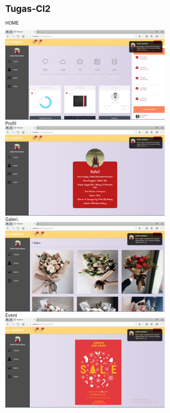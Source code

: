 # Tugas-CI2

HOME

![alt text](https://github.com/NabilaRahmadanti/TugasCI2/blob/master/Hasil/1.PNG)
Profil
![alt text](https://github.com/NabilaRahmadanti/TugasCI2/blob/master/Hasil/2.PNG)
Galeri.
![alt text](https://github.com/NabilaRahmadanti/TugasCI2/blob/master/3.PNG)
Event
![alt text](https://github.com/NabilaRahmadanti/TugasCI2/blob/master/4.PNG)

